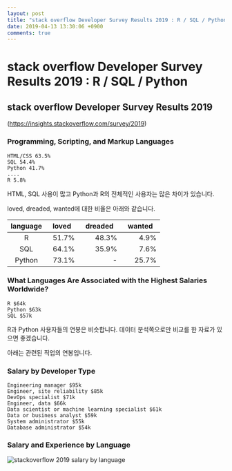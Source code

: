 ```yaml
---
layout: post
title: "stack overflow Developer Survey Results 2019 : R / SQL / Python "
date: 2019-04-13 13:30:06 +0900
comments: true
---
```

# stack overflow Developer Survey Results 2019 : R / SQL / Python

## stack overflow Developer Survey Results 2019
(https://insights.stackoverflow.com/survey/2019)

### Programming, Scripting, and Markup Languages
~~~
HTML/CSS 63.5%
SQL 54.4%
Python 41.7%
....
R 5.8%
~~~

HTML, SQL 사용이 많고 Python과 R의 전체적인 사용자는 많은 차이가 있습니다.

loved, dreaded, wanted에 대한 비율은 아래와 같습니다.

language | &nbsp; loved &nbsp; | &nbsp; dreaded &nbsp; | &nbsp; wanted &nbsp;
--|--:|--:|--:
<center>R</center> | 51.7% | 48.3% | 4.9%
<center>SQL</center> | 64.1% | 35.9% | 7.6%
<center>Python</center> | 73.1% | - | 25.7%


### What Languages Are Associated with the Highest Salaries Worldwide?
~~~
R $64k
Python $63k
SQL $57k
~~~

R과 Python 사용자들의 연봉은 비슷합니다. 데이터 분석쪽으로만 비교를 한 자료가 있으면 좋겠습니다.

아래는 관련된 직업의 연봉입니다.

### Salary by Developer Type
~~~
Engineering manager $95k
Engineer, site reliability $85k
DevOps specialist $71k
Engineer, data $66k
Data scientist or machine learning specialist $61k
Data or business analyst $59k
System administrator $55k
Database administrator $54k
~~~

### Salary and Experience by Language
![stackoverflow 2019 salary by language]( https://cdn.sstatic.net/insights/Img/Survey/2019/salary_language-1.svg)

